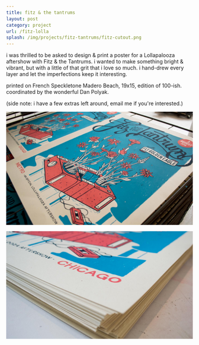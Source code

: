 ```yaml
---
title: fitz & the tantrums
layout: post
category: project
url: /fitz-lolla
splash: /img/projects/fitz-tantrums/fitz-cutout.png
---
```


i was thrilled to be asked to design & print a poster for a Lollapalooza aftershow with Fitz & the Tantrums. i wanted to make something bright & vibrant, but with a little of that grit that i love so much. i hand-drew every layer and let the imperfections keep it interesting. 

printed on French Speckletone Madero Beach, 19x15, edition of 100-ish. coordinated by the wonderful Dan Polyak.

(side note: i have a few extras left around, email me if you're interested.)


![fitz-01](/img/projects/fitz-tantrums/fitz-01.jpg)

![fitz-02](/img/projects/fitz-tantrums/fitz-02.jpg)